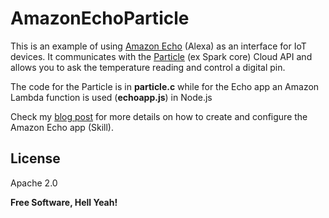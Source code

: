 # AmazonEchoParticle

This is an example of using [Amazon Echo] (Alexa) as an interface for IoT devices. It communicates with the [Particle] (ex Spark core) Cloud API and allows you to ask the temperature reading and control a digital pin.

The code for the Particle is in **particle.c** while for the Echo app an Amazon Lambda function is used (**echoapp.js**) in Node.js

Check my [blog post] for more details on how to create and configure the Amazon Echo app (Skill).

License
----

Apache 2.0

**Free Software, Hell Yeah!**

[Amazon Echo]:http://www.amazon.com/Amazon-SK705DI-Echo/dp/B00X4WHP5E
[Particle]:https://www.particle.io/
[blog post]:http://blog.buildinginternetofthings.com/2015/06/25/using-amazon-echo-alexa-as-an-interface-for-the-iot/

